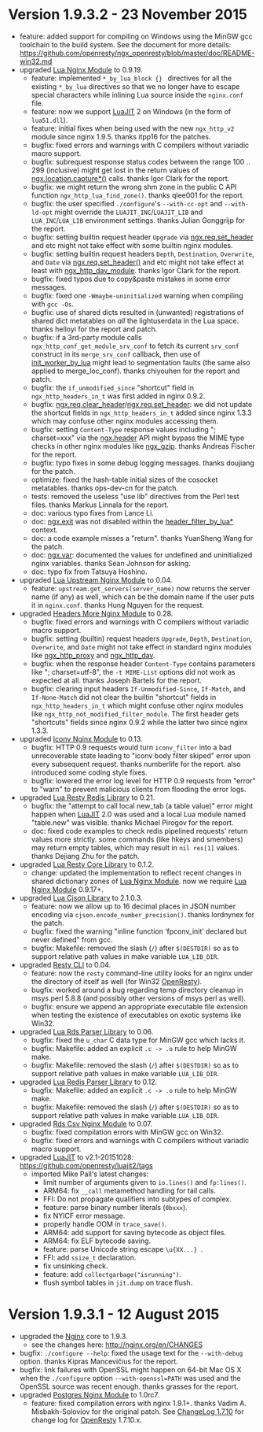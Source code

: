 <!---
    @title         ChangeLog 1.9.3
    @creator       Yichun Zhang
    @created       2015-08-12 10:34 GMT
    @modifier      Yichun Zhang
    @modifier_link yichun-zhang
    @modified      2015-11-23 13:14 GMT
    @changes       2
--->


#  Version 1.9.3.2 - 23 November 2015
* feature: added support for compiling on Windows using the MinGW gcc toolchain
to the build system. See the document for more details: https://github.com/openresty/ngx_openresty/blob/master/doc/README-win32.md
* upgraded [Lua Nginx Module](lua-nginx-module.html) to 0.9.19.
    * feature: implemented `*_by_lua_block {} ` directives for all the existing `*_by_lua` directives so that we no longer have to escape special characters while inlining Lua source inside the `nginx.conf` file.
    * feature: now we support [LuaJIT](luajit.html) 2 on Windows (in the form of `lua51.dll`).
    * feature: initial fixes when being used with the new `ngx_http_v2` module since nginx 1.9.5. thanks itpp16 for the patches.
    * bugfix: fixed errors and warnings with C compilers without variadic macro support.
    * bugfix: subrequest response status codes between the range 100 .. 299 (inclusive) might get lost in the return values of [ngx.location.capture*()](https://github.com/openresty/lua-nginx-module#ngxlocationcapture) calls. thanks Igor Clark for the report.
    * bugfix: we might return the wrong shm zone in the public C API function `ngx_http_lua_find_zone()`. thanks qlee001 for the report.
    * bugfix: the user specified `./configure`'s `--with-cc-opt` and `--with-ld-opt` might override the `LUAJIT_INC`/`LUAJIT_LIB` and `LUA_INC`/`LUA_LIB` environment settings. thanks Julian Gonggrijp for the report.
    * bugfix: setting builtin request header `Upgrade` via [ngx.req.set_header](https://github.com/openresty/lua-nginx-module#ngxreqset_header) and etc might not take effect with some builtin nginx modules.
    * bugfix: setting builtin request headers `Depth`, `Destination`, `Overwrite`, and `Date` via [ngx.req.set_header()](https://github.com/openresty/lua-nginx-module#ngxreqset_header) and etc might not take effect at least with [ngx_http_dav_module](http://nginx.org/en/docs/http/ngx_http_dav_module.html). thanks Igor Clark for the report.
    * bugfix: fixed typos due to copy&paste mistakes in some error messages.
    * bugfix: fixed one `-Wmaybe-uninitialized` warning when compiling with `gcc -Os`.
    * bugfix: use of shared dicts resulted in (unwanted) registrations of shared dict metatables on *all* the lightuserdata in the Lua space. thanks helloyi for the report and patch.
    * bugfix: if a 3rd-party module calls `ngx_http_conf_get_module_srv_conf` to fetch its current `srv_conf` construct in its `merge_srv_conf` callback, then use of [init_worker_by_lua](https://github.com/openresty/lua-nginx-module#init_worker_by_lua) might lead to segmentation faults (the same also applied to merge_loc_conf). thanks chiyouhen for the report and patch.
    * bugfix: the `if_unmodified_since` "shortcut" field in `ngx_http_headers_in_t` was first added in nginx 0.9.2.
    * bugfix: [ngx.req.clear_header](https://github.com/openresty/lua-nginx-module#ngxreqclear_header)/[ngx.req.set_header](https://github.com/openresty/lua-nginx-module#ngxreqset_header): we did not update the shortcut fields in `ngx_http_headers_in_t` added since nginx 1.3.3 which may confuse other nginx modules accessing them.
    * bugfix: setting `Content-Type` response values including "; charset=xxx" via the [ngx.header](https://github.com/openresty/lua-nginx-module#ngxheaderheader) API might bypass the MIME type checks in other nginx modules like [ngx_gzip](http://nginx.org/en/docs/http/ngx_http_gzip_module.html). thanks Andreas Fischer for the report.
    * bugfix: typo fixes in some debug logging messages. thanks doujiang for the patch.
    * optimize: fixed the hash-table initial sizes of the cosocket metatables. thanks ops-dev-cn for the patch.
    * tests: removed the useless "use lib" directives from the Perl test files. thanks Markus Linnala for the report.
    * doc: various typo fixes from Lance Li.
    * doc: [ngx.exit](https://github.com/openresty/lua-nginx-module#ngxexit) was not disabled within the [header_filter_by_lua*](https://github.com/openresty/lua-nginx-module#header_filter_by_lua) context.
    * doc: a code example misses a "return". thanks YuanSheng Wang for the patch.
    * doc: [ngx.var](https://github.com/openresty/lua-nginx-module#ngxvarvariable): documented the values for undefined and uninitialized nginx variables. thanks Sean Johnson for asking.
    * doc: typo fix from Tatsuya Hoshino.
* upgraded [Lua Upstream Nginx Module](lua-upstream-nginx-module.html) to 0.04.
    * feature: `upstream.get_servers(server_name)` now returns the server name (if any) as well, which can be the domain name if the user puts it in `nginx.conf`. thanks Hung Nguyen for the request.
* upgraded [Headers More Nginx Module](headers-more-nginx-module.html) to 0.28.
    * bugfix: fixed errors and warnings with C compilers without variadic macro support.
    * bugfix: setting (builtin) request headers `Upgrade`, `Depth`, `Destination`, `Overwrite`, and `Date` might not take effect in standard nginx modules like [ngx_http_proxy](http://nginx.org/en/docs/http/ngx_http_proxy_module.html) and [ngx_http_dav](http://nginx.org/en/docs/http/ngx_http_dav_module.html).
    * bugfix: when the response header `Content-Type` contains parameters like "; charset=utf-8", the `-t MIME-List` options did not work as expected at all. thanks Joseph Bartels for the report.
    * bugfix: clearing input headers `If-Unmodified-Since`, `If-Match`, and `If-None-Match` did not clear the builtin "shortcut" fields in `ngx_http_headers_in_t` which might confuse other nginx modules like `ngx_http_not_modified_filter_module`. The first header gets "shortcuts" fields since nginx 0.9.2 while the latter two since nginx 1.3.3.
* upgraded [Iconv Nginx Module](iconv-nginx-module.html) to 0.13.
    * bugfix: HTTP 0.9 requests would turn `iconv_filter` into a bad unrecoverable state leading to "iconv body filter skiped" error upon every subsequent request. thanks numberlife for the report. also introduced some coding style fixes.
    * bugfix: lowered the error log level for HTTP 0.9 requests from "error" to "warn" to prevent malicious clients from flooding the error logs.
* upgraded [Lua Resty Redis Library](lua-resty-redis-library.html) to 0.21.
    * bugfix: the "attempt to call local new_tab (a table value)" error might happen when [LuaJIT](luajit.html) 2.0 was used and a local Lua module named "table.new" was visible. thanks Michael Pirogov for the report.
    * doc: fixed code examples to check redis pipelined requests' return values more strictly. some commands (like hkeys and smembers) may return empty tables, which may result in `nil res[1]` values. thanks Dejiang Zhu for the patch.
* upgraded [Lua Resty Core Library](lua-resty-core-library.html) to 0.1.2.
    * change: updated the implementation to reflect recent changes in shared dictionary zones of [Lua Nginx Module](lua-nginx-module.html). now we require [Lua Nginx Module](lua-nginx-module.html) 0.9.17+.
* upgraded [Lua Cjson Library](lua-cjson-library.html) to 2.1.0.3.
    * feature: now we allow up to 16 decimal places in JSON number encoding via `cjson.encode_number_precision()`. thanks lordnynex for the patch.
    * bugfix: fixed the warning "inline function ‘fpconv_init’ declared but never defined" from gcc.
    * bugfix: Makefile: removed the slash (`/`) after `$(DESTDIR)` so as to support relative path values in make variable `LUA_LIB_DIR`.
* upgraded [Resty CLI](resty-cli.html) to 0.04.
    * feature: now the `resty` command-line utility looks for an nginx under the directory of itself as well (for Win32 [OpenResty](openresty.html)).
    * bugfix: worked around a bug regarding temp directory cleanup in msys perl 5.8.8 (and possibly other versions of msys perl as well).
    * bugfix: ensure we append an appropriate executable file extension when testing the existence of executables on exotic systems like Win32.
* upgraded [Lua Rds Parser Library](lua-rds-parser-library.html) to 0.06.
    * bugfix: fixed the `u_char` C data type for MinGW gcc which lacks it.
    * bugfix: Makefile: added an explicit `.c -> .o` rule to help MinGW make.
    * bugfix: Makefile: removed the slash (`/`) after `$(DESTDIR)` so as to support relative path values in make variable `LUA_LIB_DIR`.
* upgraded [Lua Redis Parser Library](lua-redis-parser-library.html) to 0.12.
    * bugfix: Makefile: added an explicit `.c -> .o` rule to help MinGW make.
    * bugfix: Makefile: removed the slash (`/`) after `$(DESTDIR)` so as to support relative path values in make variable `LUA_LIB_DIR`.
* upgraded [Rds Csv Nginx Module](rds-csv-nginx-module.html) to 0.07.
    * bugfix: fixed compilation errors with MinGW gcc on Win32.
    * bugfix: fixed errors and warnings with C compilers without variadic macro support.
* upgraded [LuaJIT](luajit.html) to v2.1-20151028: https://github.com/openresty/luajit2/tags
    * imported Mike Pall's latest changes:
        * limit number of arguments given to `io.lines()` and `fp:lines()`.
        * ARM64: fix `__call` metamethod handling for tail calls.
        * FFI: Do not propagate qualifiers into subtypes of complex.
        * feature: parse binary number literals (`0bxxx`).
        * fix NYICF error message.
        * properly handle OOM in `trace_save()`.
        * ARM64: add support for saving bytecode as object files.
        * ARM64: fix ELF bytecode saving.
        * feature: parse Unicode string escape `\u{XX...} `.
        * FFI: add `ssize_t` declaration.
        * fix unsinking check.
        * feature: add `collectgarbage("isrunning")`.
        * flush symbol tables in `jit.dump` on trace flush.

#  Version 1.9.3.1 - 12 August 2015
* upgraded the [Nginx](nginx.html) core to 1.9.3.
    * see the changes here: http://nginx.org/en/CHANGES
* bugfix: `./configure --help`: fixed the usage text for the `--with-debug` option.
thanks Kipras Mancevičius for the report.
* bugfix: link failures with OpenSSL might happen on 64-bit Mac OS X when the
`./configure` option `--with-openssl=PATH` was used and the OpenSSL source was
recent enough. thanks grasses for the report.
* upgraded [Postgres Nginx Module](postgres-nginx-module.html) to 1.0rc7.
    * feature: fixed compilation errors with nginx 1.9.1+. thanks Vadim A. Misbakh-Soloviov for the original patch.
See [ChangeLog 1.7.10](changelog-1007010.html) for change log for [OpenResty](openresty.html) 1.7.10.x.
